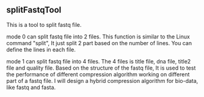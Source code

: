 ## splitFastqTool

This is a tool to split fastq file.

mode 0 can split fastq file into 2 files. This function is similar to the Linux command "split", It just split 2 part based on the number of lines. You can define the lines in each file.

mode 1 can split fastq file into 4 files. The 4 files is title file, dna file, title2 file and quality file. Based on the structure of the fastq file, It is used to test the performance of different compression algorithm working on different part of a fastq file. I will design a hybrid compression algorithm for bio-data, like fastq and fasta.
